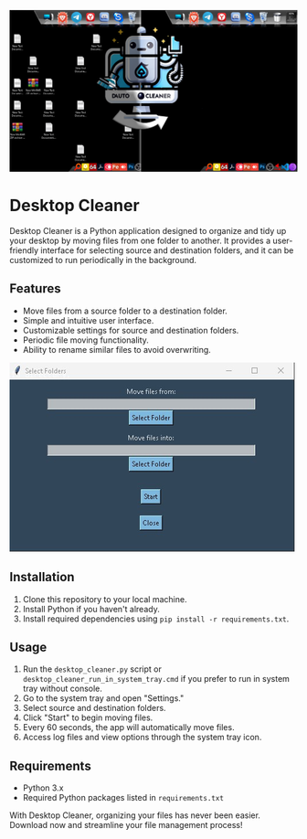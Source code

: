 
![Example](https://github.com/Paul-IkaSpark/Desktop-Cleaner/blob/main/example/example.png)

# Desktop Cleaner

Desktop Cleaner is a Python application designed to organize and tidy up your desktop by moving files from one folder to another. It provides a user-friendly interface for selecting source and destination folders, and it can be customized to run periodically in the background.

## Features

- Move files from a source folder to a destination folder.
- Simple and intuitive user interface.
- Customizable settings for source and destination folders.
- Periodic file moving functionality.
- Ability to rename similar files to avoid overwriting.

![Example](https://github.com/Paul-IkaSpark/Desktop-Cleaner/blob/main/example/example.jpg)

## Installation

1. Clone this repository to your local machine.
2. Install Python if you haven't already.
3. Install required dependencies using `pip install -r requirements.txt`.

## Usage

1. Run the `desktop_cleaner.py` script or `desktop_cleaner_run_in_system_tray.cmd` if you prefer to run in system tray without console.
2. Go to the system tray and open "Settings."
3. Select source and destination folders.
4. Click "Start" to begin moving files.
5. Every 60 seconds, the app will automatically move files.
6. Access log files and view options through the system tray icon.

## Requirements

- Python 3.x
- Required Python packages listed in `requirements.txt`

With Desktop Cleaner, organizing your files has never been easier. Download now and streamline your file management process!
